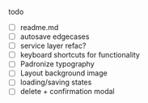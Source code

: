 todo

- [ ] readme.md
- [ ] autosave edgecases
- [ ] service layer refac?
- [ ] keyboard shortcuts for functionality
- [ ] Padronize typography
- [ ] Layout background image
- [ ] loading/saving states
- [ ] delete + confirmation modal
